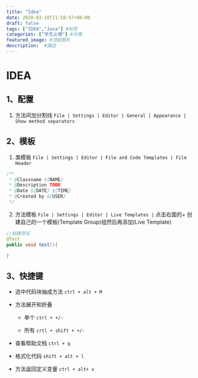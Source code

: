```yaml
---
title: "Idea"
date: 2020-03-18T11:58:57+08:00
draft: false
tags: ["IDEA","Java"] #标签
categories: ["学无止境"] #分类
featured_image: #顶部图片
description:  #描述
---
```


# IDEA

## 1、配置

1. 方法间加分割线 `File | Settings | Editor | General | Appearance | Show method separators`

## 2、模板

1. 类模板 `File | Settings | Editor | File and Code Templates | File Header`

```java
/**
 * @Classname ${NAME}
 * @Description TODO
 * @Date ${DATE} ${TIME}
 * @Created by ${USER}
 */
```

2. 方法模板 `File | Settings | Editor | Live Templates |` 点击右面的+ 创建自己的一个模板(Template Group)组然后再添加(Live Template)

```java
//创建测试
@Test
public void test(){

}
```

## 3、快捷键

- 选中代码块抽成方法 `ctrl + alt + M`

- 方法展开和折叠

  - 单个 `ctrl + +/-`

  - 所有 `crtl + shift + +/-`

- 查看帮助文档 `ctrl + q`

- 格式化代码 `shift + alt + l`

- 方法返回定义变量 `ctrl + alt+ v`
